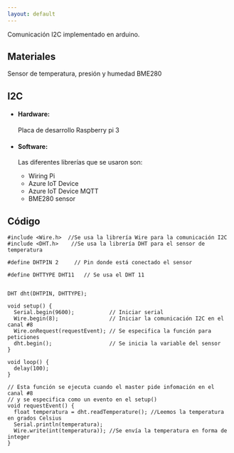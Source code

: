 ```yaml
---
layout: default
---
```



Comunicación I2C implementado en arduino.

## Materiales

Sensor de temperatura, presión y humedad BME280

## I2C

*   #### Hardware:

    Placa de desarrollo Raspberry pi 3
    
*   #### Software:

    Las diferentes librerías que se usaron son:
    
    - Wiring Pi
    - Azure IoT Device
    - Azure IoT Device MQTT
    - BME280 sensor

## Código

```
#include <Wire.h>  //Se usa la librería Wire para la comunicación I2C
#include <DHT.h>    //Se usa la librería DHT para el sensor de temperatura

#define DHTPIN 2     // Pin donde está conectado el sensor

#define DHTTYPE DHT11   // Se usa el DHT 11


DHT dht(DHTPIN, DHTTYPE);

void setup() {
  Serial.begin(9600);           // Iniciar serial
  Wire.begin(8);                // Iniciar la comunicación I2C en el canal #8
  Wire.onRequest(requestEvent); // Se especifica la función para peticiones
  dht.begin();                  // Se inicia la variable del sensor
}

void loop() {
  delay(100);
}

// Esta función se ejecuta cuando el master pide infomación en el canal #8
// y se especifica como un evento en el setup()
void requestEvent() {
  float temperatura = dht.readTemperature(); //Leemos la temperatura en grados Celsius
  Serial.println(temperatura);
  Wire.write(int(temperatura)); //Se envía la temperatura en forma de integer            
}
```
